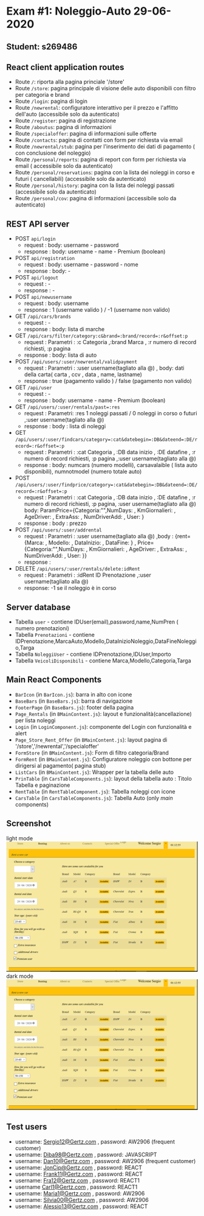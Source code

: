 # Exam #1: Noleggio-Auto 29-06-2020
## Student: s269486

## React client application routes

- Route `/`: riporta alla pagina princiale '/store'
- Route `/store`: pagina principale di visione delle auto disponibili con filtro per categoria e brand
- Route `/login`: pagina di login
- Route `/newrental`: configuratore interattivo per il prezzo e l'affitto dell'auto (accessibile solo da autenticato)
- Route `/register`: pagina di registrazione
- Route `/aboutus`: pagina di informazioni
- Route `/specialoffer`: pagina di informazioni sulle offerte 
- Route `/contacts`: pagina di contatti con form per richiesta via email
- Route `/newrental/stub`: pagina per l'inserimento dei dati di pagamento ( con conclusione del noleggio)
- Route `/personal/reports`: pagina di report con form per richiesta via email ( accessibile solo da autenticato)
- Route `/personal/reservations`: pagina con la lista dei noleggi in corso e futuri ( cancellabili) (accessibile solo da autenticato)
- Route `/personal/history`: pagina con la lista dei noleggi passati (accessibile solo da autenticato)
- Route `/personal/cov`: pagina di informazioni (accessibile solo da autenticato)

## REST API server

- POST `api/login`
  - request : body: username - password
  - response : body: username - name - Premium (boolean)
- POST `api/registration`
  - request : body: username - password - nome
  - response : body: -
- POST `api/logout`
  - request : -
  - response : -
- POST `api/newusername`
  - request : body: username 
  - response : 1 (username valido ) / -1 (username non valido)
- GET `/api/cars/brands`
  - request : -
  - response : body: lista di marche 
- GET `/api/cars/filter/category:c&brand=:brand/record=:r&offset:p`
   - request : Parametri : :c Categoria ,:brand Marca , :r numero di record richiesti, :p pagina
   - response : body: lista di auto 
- POST `/api/users/:user/newrental/validpayment`
   - request : Parametri : :user username(tagliato alla @) , body: dati della carta( carta , ccv , data , name, lastname)
   - response : true (pagamento valido ) / false (pagamento non valido)
- GET `/api/user`
  - request : -
  - response : body: username - name - Premium (boolean)
- GET `/api/users/:user/rentals/past=:res`
  - request : Parametri: :res 1 noleggi passati / 0 noleggi in corso o futuri ,:user username(tagliato alla @)
  - response : body : lista di noleggi
- GET `/api/users/:user/findcars/category=:cat&datebegin=:DB&dateend=:DE/record=:r&offset=:p`
  - request : Parametri : :cat Categoria , :DB data inizio , :DE datafine , :r numero di record richiesti, :p pagina ,:user username(tagliato alla @)
  - response : body: numcars (numero modelli), carsavalaible ( lista auto disponibili), numnotmodel (numero totale auto)
- POST `/api/users/:user/findprice/category=:cat&datebegin=:DB&dateend=:DE/record=:r&offset=:p`
  - request : Parametri : :cat Categoria , :DB data inizio , :DE datafine , :r numero di record richiesti, :p pagina, :user username(tagliato alla @)
                        body: ParamPrice={Categoria:"",NumDays: , KmGiornalieri: , AgeDriver: , ExtraAss: , NumDriverAdd: , User: }
  - response : body : prezzo
- POST `/api/users/:user/addrental`
  - request : Parametri : :user username(tagliato alla @) ,body :  {rent={Marca: , Modello: , DataInizio: , DataFine: } ,
      Price={Categoria:"",NumDays: , KmGiornalieri: , AgeDriver: , ExtraAss: , NumDriverAdd: , User: }}
  - response : 
- DELETE  `/api/users/:user/rentals/delete:idRent`
  - request : Parametri : :idRent ID Prenotazione ,:user username(tagliato alla @)
  - response: -1 se il noleggio è in corso 
## Server database

- Tabella `user` - contiene IDUser(email),password,name,NumPren ( numero prenotazioni)
- Tabella `Prenotazioni` - contiene IDPrenotazione,MarcaAuto,Modello,DataInizioNoleggio,DataFineNoleggio,Targa
- Tabella  `NoleggiUser` - contiene IDPrenotazione,IDUser,Importo
- Tabella  `VeicoliDisponibili` - contiene Marca,Modello,Categoria,Targa
## Main React Components

- `BarIcon` (in `BarIcon.js`):  barra in alto con icone 
- `BaseBars` (in `BaseBars.js`):  barra di navigazione
- `FooterPage` (in `BaseBars.js`): footer della pagina
- `Page_Rentals` (in `BMainContent.js`): layout e funzionalità(cancellazione) per lista noleggi
- `Login` (in `LoginComponent.js`): componente del Login con funzionalità e alert
- `Page_Store_Rent_Offer` (in `BMainContent.js`): layout pagina di '/store','/newrental','/specialoffer'
- `FormStore`  (in `BMainContent.js`): Form di filtro categoria/Brand
- `FormRent`  (in `BMainContent.js`): Configuratore noleggio con bottone per dirigersi al pagamento( pagina stub)
- `ListCars`  (in `BMainContent.js`): Wrapper per la tabella delle auto
- `PrinTable` (in `CarsTableComponents.js`):  layout della tabella auto : Titolo Tabella e paginazione
- `RentTable` (in `RentTableComponent.js`): Tabella noleggi con icone
- `CarsTable` (in `CarsTableComponents.js`): Tabella Auto 
(only _main_ components)
## Screenshot
light mode
![Configurator Screenshot](./Conf2.png)
dark mode
![Configurator Screenshot](./Conf2.png)
## Test users
* username: Sergio12@Gertz.com , password: AW2906   (frequent customer)
* username: Diba98@Gertz.com , password:  JAVASCRIPT
* username: Dan10@Gertz.com , password: AW2906 (frequent customer)
* username: JonCip@Gertz.com , password: REACT
* username: Frank11@Gertz.com , password: REACT
* username: Fra12@Gertz.com , password: REACT1
* username Carl1@Gertz.com , password: REACT1
* username: Maria1@Gertz.com , password: AW2906
* username: Silvia00@Gertz.com , password: AW2906
* username: Alessio13@Gertz.com , password: REACT
